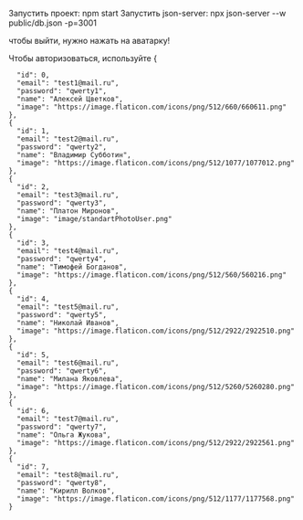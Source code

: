 Запустить проект: npm start 
Запустить json-server: npx json-server --w public/db.json -p=3001

чтобы выйти, нужно нажать на аватарку!

Чтобы авторизоваться, используйте 
{

      "id": 0,
      "email": "test1@mail.ru",
      "password": "qwerty1",
      "name": "Алексей Цветков",
      "image": "https://image.flaticon.com/icons/png/512/660/660611.png"
    },
    {
      "id": 1,
      "email": "test2@mail.ru",
      "password": "qwerty2",
      "name": "Владимир Субботин",
      "image": "https://image.flaticon.com/icons/png/512/1077/1077012.png"
    },
    {
      "id": 2,
      "email": "test3@mail.ru",
      "password": "qwerty3",
      "name": "Платон Миронов",
      "image": "image/standartPhotoUser.png"
    },
    {
      "id": 3,
      "email": "test4@mail.ru",
      "password": "qwerty4",
      "name": "Тимофей Богданов",
      "image": "https://image.flaticon.com/icons/png/512/560/560216.png"
    },
    {
      "id": 4,
      "email": "test5@mail.ru",
      "password": "qwerty5",
      "name": "Николай Иванов",
      "image": "https://image.flaticon.com/icons/png/512/2922/2922510.png"
    },
    {
      "id": 5,
      "email": "test6@mail.ru",
      "password": "qwerty6",
      "name": "Милана Яковлева",
      "image": "https://image.flaticon.com/icons/png/512/5260/5260280.png"
    },
    {
      "id": 6,
      "email": "test7@mail.ru",
      "password": "qwerty7",
      "name": "Ольга Жукова",
      "image": "https://image.flaticon.com/icons/png/512/2922/2922561.png"
    },
    {
      "id": 7,
      "email": "test8@mail.ru",
      "password": "qwerty8",
      "name": "Кирилл Волков",
      "image": "https://image.flaticon.com/icons/png/512/1177/1177568.png"
    }
